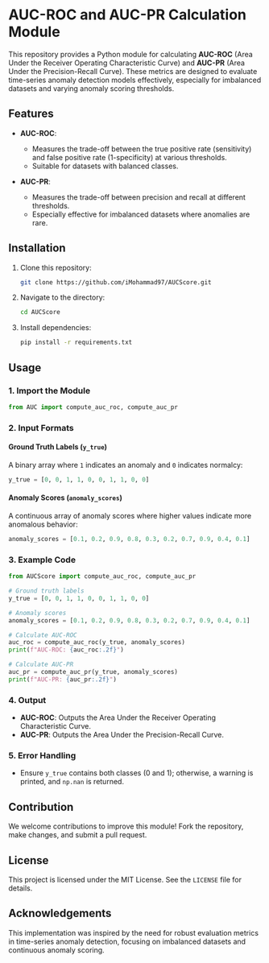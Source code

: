 # AUC-ROC and AUC-PR Calculation Module

This repository provides a Python module for calculating **AUC-ROC** (Area Under the Receiver Operating Characteristic Curve) and **AUC-PR** (Area Under the Precision-Recall Curve). These metrics are designed to evaluate time-series anomaly detection models effectively, especially for imbalanced datasets and varying anomaly scoring thresholds.

## Features

- **AUC-ROC**:
  - Measures the trade-off between the true positive rate (sensitivity) and false positive rate (1-specificity) at various thresholds.
  - Suitable for datasets with balanced classes.
  
- **AUC-PR**:
  - Measures the trade-off between precision and recall at different thresholds.
  - Especially effective for imbalanced datasets where anomalies are rare.

## Installation

1. Clone this repository:
   ```bash
   git clone https://github.com/iMohammad97/AUCScore.git
   ```
2. Navigate to the directory:
   ```bash
   cd AUCScore
   ```
3. Install dependencies:
   ```bash
   pip install -r requirements.txt
   ```

## Usage

### 1. Import the Module
```python
from AUC import compute_auc_roc, compute_auc_pr
```

### 2. Input Formats

#### Ground Truth Labels (`y_true`)
A binary array where `1` indicates an anomaly and `0` indicates normalcy:
```python
y_true = [0, 0, 1, 1, 0, 0, 1, 1, 0, 0]
```

#### Anomaly Scores (`anomaly_scores`)
A continuous array of anomaly scores where higher values indicate more anomalous behavior:
```python
anomaly_scores = [0.1, 0.2, 0.9, 0.8, 0.3, 0.2, 0.7, 0.9, 0.4, 0.1]
```

### 3. Example Code

```python
from AUCScore import compute_auc_roc, compute_auc_pr

# Ground truth labels
y_true = [0, 0, 1, 1, 0, 0, 1, 1, 0, 0]

# Anomaly scores
anomaly_scores = [0.1, 0.2, 0.9, 0.8, 0.3, 0.2, 0.7, 0.9, 0.4, 0.1]

# Calculate AUC-ROC
auc_roc = compute_auc_roc(y_true, anomaly_scores)
print(f"AUC-ROC: {auc_roc:.2f}")

# Calculate AUC-PR
auc_pr = compute_auc_pr(y_true, anomaly_scores)
print(f"AUC-PR: {auc_pr:.2f}")
```

### 4. Output
- **AUC-ROC**: Outputs the Area Under the Receiver Operating Characteristic Curve.
- **AUC-PR**: Outputs the Area Under the Precision-Recall Curve.

### 5. Error Handling
- Ensure `y_true` contains both classes (0 and 1); otherwise, a warning is printed, and `np.nan` is returned.

## Contribution

We welcome contributions to improve this module! Fork the repository, make changes, and submit a pull request.

## License

This project is licensed under the MIT License. See the `LICENSE` file for details.

## Acknowledgements

This implementation was inspired by the need for robust evaluation metrics in time-series anomaly detection, focusing on imbalanced datasets and continuous anomaly scoring.
